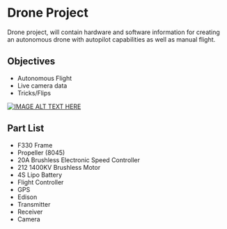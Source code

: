 # Drone Project
Drone project, will contain hardware and software information for creating an autonomous drone with autopilot capabilities as well as manual flight.

## Objectives
- Autonomous Flight
- Live camera data
- Tricks/Flips

[![IMAGE ALT TEXT HERE](http://img.youtube.com/vi/-73Bp3HkLTs&list=WL/0.jpg)](https://www.youtube.com/watch?v=-73Bp3HkLTs&list=WL)


## Part List
- F330 Frame
- Propeller (8045)
- 20A Brushless Electronic Speed Controller
- 212 1400KV Brushless Motor
- 4S Lipo Battery
- Flight Controller
- GPS
- Edison
- Transmitter
- Receiver
- Camera
